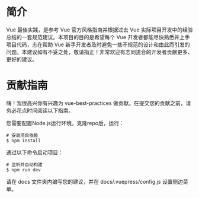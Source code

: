# 简介

Vue 最佳实践，是参考 Vue 官方风格指南并根据过去 Vue 实际项目开发中的经验总结的一套规范建议。本项目的目的是希望每个 Vue 开发者都能尽快熟悉并上手项目代码，志在帮助 Vue 新手开发者及时避免一些不规范的设计和由此而引发的问题。本建议如有不妥之处，敬请指正！非常欢迎有志同道合的开发者贡献更多、更好的建议。

# 贡献指南

嗨！我很高兴你有兴趣为 vue-best-practices 做贡献。在提交您的贡献之前，请务必花点时间阅读以下指南。

您需要配置Node.js运行环境。克隆repo后，运行：
```
# 安装项目依赖
$ npm install
```
通过以下命令启动项目：
```
# 监听并自动构建
$ npm run dev
```
请在 docs 文件夹内编写您的建议，并在 docs/.vuepress/config.js 设置侧边菜单。